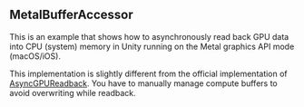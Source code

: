 MetalBufferAccessor
-------------------

This is an example that shows how to asynchronously read back GPU data into CPU
(system) memory in Unity running on the Metal graphics API mode (macOS/iOS).

This implementation is slightly different from the official implementation of
[AsyncGPUReadback]. You have to manually manage compute buffers to avoid
overwriting while readback.

[AsyncGPUReadback]: https://docs.unity3d.com/2018.1/Documentation/ScriptReference/Experimental.Rendering.AsyncGPUReadback.html
